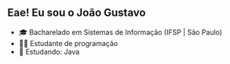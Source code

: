 ## Eae! Eu sou o João Gustavo 

- 🎓 Bacharelado em Sistemas de Informação (IFSP | São Paulo)
- 👨‍💻 Estudante de programação
- 📌 Estudando: Java
